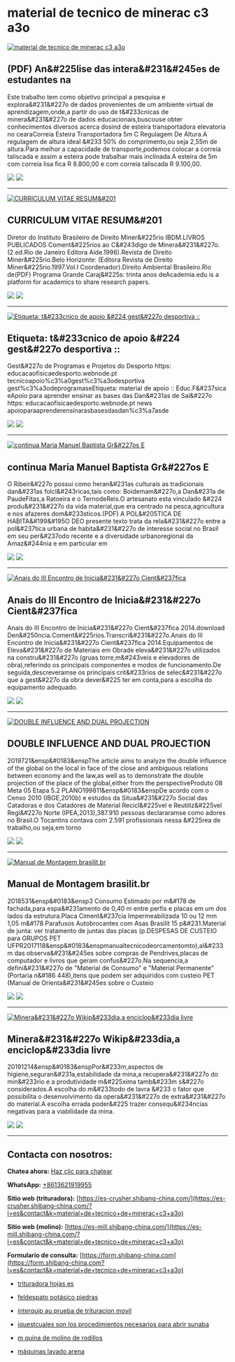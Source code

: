 # material de tecnico de minerac c3 a3o

<a href="https://swt.shibang-china.com/?l=es&img&k=material+de+tecnico+de+minerac+c3+a3o" target="_blank">![material de tecnico de minerac c3 a3o](http://static.shibang-china.com/all-800x300/829.jpg)</a>

## (PDF) An&#225lise das intera&#231&#245es de estudantes na
Este trabalho tem como objetivo principal a pesquisa e explora&#231&#227o de dados provenientes de um ambiente virtual de aprendizagem,onde,a partir do uso de t&#233cnicas de minera&#231&#227o de dados educacionais,buscouse obter conhecimentos diversos acerca dosind de esteira transportadora elevatoria no cearaCorreia Esteira Transportadora 5m C Regulagem De Altura.A regulagem de altura ideal &#233 50% do comprimento,ou seja 2,55m de altura.Para melhor a capacidade de transporte,podemos colocar a correia taliscada e assim a esteira pode trabalhar mais inclinada.A esteira de 5m com correia lisa fica R 8.800,00 e com correia taliscada R 9.100,00.


<a href="https://whatsapp.shibangsoft.com/WhatsApp.php" target="_blank" title="WhatsApp">![](http://static.shibang-china.com/icon/whatsapp.png)</a> <a href="https://swt.shibang-china.com/?l=es&icon&k=material+de+tecnico+de+minerac+c3+a3o" target="_blank">![](http://static.shibang-china.com/icon/chat-es.png)</a>

---

<a href="https://swt.shibang-china.com/?l=es&img&k=material+de+tecnico+de+minerac+c3+a3o" target="_blank">![CURRICULUM VITAE RESUM&#201](http://static.shibang-china.com/all-800x300/1163.jpg)</a>

## CURRICULUM VITAE RESUM&#201
Diretor do Instituto Brasileiro de Direito Miner&#225rio IBDM.LIVROS PUBLICADOS Coment&#225rios ao C&#243digo de Minera&#231&#227o.(2.ed.Rio de Janeiro Editora Aide.1996).Revista de Direito Miner&#225rio.Belo Horizonte: (Editora Revista de Direito Miner&#225rio.1997.Vol.I Coordenador).Direito Ambiental Brasileiro.Rio de(PDF) Programa Grande Caraj&#225s: trinta anos deAcademia.edu is a platform for academics to share research papers.


<a href="https://whatsapp.shibangsoft.com/WhatsApp.php" target="_blank" title="WhatsApp">![](http://static.shibang-china.com/icon/whatsapp.png)</a> <a href="https://swt.shibang-china.com/?l=es&icon&k=material+de+tecnico+de+minerac+c3+a3o" target="_blank">![](http://static.shibang-china.com/icon/chat-es.png)</a>

---

<a href="https://swt.shibang-china.com/?l=es&img&k=material+de+tecnico+de+minerac+c3+a3o" target="_blank">![Etiqueta: t&#233cnico de apoio &#224 gest&#227o desportiva ::](http://static.shibang-china.com/all-800x300/965.jpg)</a>

## Etiqueta: t&#233cnico de apoio &#224 gest&#227o desportiva ::
Gest&#227o de Programas e Projetos do Desporto https: educacaofisicaedesporto.webnode.pt tecnicoapoio%c3%a0gest%c3%a3odesportiva gest%c3%a3odeprogramaseEtiqueta: material de apoio :: Educ.F&#237sica eApoio para aprender ensinar as bases das Dan&#231as de Sal&#227o https: educacaofisicaedesporto.webnode.pt news apoioparaaprenderensinarasbasesdasdan%c3%a7asde


<a href="https://whatsapp.shibangsoft.com/WhatsApp.php" target="_blank" title="WhatsApp">![](http://static.shibang-china.com/icon/whatsapp.png)</a> <a href="https://swt.shibang-china.com/?l=es&icon&k=material+de+tecnico+de+minerac+c3+a3o" target="_blank">![](http://static.shibang-china.com/icon/chat-es.png)</a>

---

<a href="https://swt.shibang-china.com/?l=es&img&k=material+de+tecnico+de+minerac+c3+a3o" target="_blank">![continua Maria Manuel Baptista Gr&#227os E](http://static.shibang-china.com/all-800x300/405.jpg)</a>

## continua Maria Manuel Baptista Gr&#227os E
O Ribeir&#227o possui como heran&#231as culturais as tradicionais dan&#231as folcl&#243ricas,tais como: Boidemam&#227o,a Dan&#231a de PaudeFitas,a Ratoeira e o TernodeReis.O artesanato esta vinculado &#224 produ&#231&#227o da vida material,que era centrado na pesca,agricultura e nos afazeres dom&#233sticos.(PDF) A POL&#205TICA DE HABITA&#199&#195O DEO presente texto trata da rela&#231&#227o entre a pol&#237tica urbana de habita&#231&#227o de interesse social no Brasil em seu per&#237odo recente e a diversidade urbanoregional da Amaz&#244nia e em particular em


<a href="https://whatsapp.shibangsoft.com/WhatsApp.php" target="_blank" title="WhatsApp">![](http://static.shibang-china.com/icon/whatsapp.png)</a> <a href="https://swt.shibang-china.com/?l=es&icon&k=material+de+tecnico+de+minerac+c3+a3o" target="_blank">![](http://static.shibang-china.com/icon/chat-es.png)</a>

---

<a href="https://swt.shibang-china.com/?l=es&img&k=material+de+tecnico+de+minerac+c3+a3o" target="_blank">![Anais do III Encontro de Inicia&#231&#227o Cient&#237fica](http://static.shibang-china.com/all-800x300/1270.jpg)</a>

## Anais do III Encontro de Inicia&#231&#227o Cient&#237fica
Anais do III Encontro de Inicia&#231&#227o Cient&#237fica 2014.download Den&#250ncia.Сoment&#225rios.Transcri&#231&#227o.Anais do III Encontro de Inicia&#231&#227o Cient&#237fica 2014.Equipamentos de Eleva&#231&#227o de Materiais em Obrade eleva&#231&#227o utilizados na constru&#231&#227o (gruas torre,m&#243veis e elevadores de obra),referindo os principais componentes e modos de funcionamento.De seguida,descreveramse os principais crit&#233rios de selec&#231&#227o que a gest&#227o da obra dever&#225 ter em conta,para a escolha do equipamento adequado.


<a href="https://whatsapp.shibangsoft.com/WhatsApp.php" target="_blank" title="WhatsApp">![](http://static.shibang-china.com/icon/whatsapp.png)</a> <a href="https://swt.shibang-china.com/?l=es&icon&k=material+de+tecnico+de+minerac+c3+a3o" target="_blank">![](http://static.shibang-china.com/icon/chat-es.png)</a>

---

<a href="https://swt.shibang-china.com/?l=es&img&k=material+de+tecnico+de+minerac+c3+a3o" target="_blank">![DOUBLE INFLUENCE AND DUAL PROJECTION](http://static.shibang-china.com/all-800x300/512.jpg)</a>

## DOUBLE INFLUENCE AND DUAL PROJECTION
2019721&ensp&#0183&enspThe article aims to analyze the double influence of the global on the local in face of the close and ambiguous relations between economy and the law,as well as to demonstrate the double projection of the place of the global,either from the perspectiveProduto 08 Meta 05 Etapa 5.2 PLANO199811&ensp&#0183&enspDe acordo com o Censo 2010 (IBGE,2010b) e estudos da Situa&#231&#227o Social das Catadoras e dos Catadores de Material Recicl&#225vel e Reutiliz&#225vel Regi&#227o Norte (IPEA,2013),387.910 pessoas declararamse como adores no Brasil.O Tocantins contava com 2.591 profissionais nessa &#225rea de trabalho,ou seja,em torno


<a href="https://whatsapp.shibangsoft.com/WhatsApp.php" target="_blank" title="WhatsApp">![](http://static.shibang-china.com/icon/whatsapp.png)</a> <a href="https://swt.shibang-china.com/?l=es&icon&k=material+de+tecnico+de+minerac+c3+a3o" target="_blank">![](http://static.shibang-china.com/icon/chat-es.png)</a>

---

<a href="https://swt.shibang-china.com/?l=es&img&k=material+de+tecnico+de+minerac+c3+a3o" target="_blank">![Manual de Montagem brasilit.br](http://static.shibang-china.com/all-800x300/739.jpg)</a>

## Manual de Montagem brasilit.br
2018531&ensp&#0183&ensp3 Consumo Estimado por m&#178 de fachada,para espa&#231amento de 0,40 m entre perfis e placas em um dos lados da estrutura.Placa Ciment&#237cia Impermeabilizada 10 ou 12 mm 1,05 m&#178 Parafusos Autobrocantes com Asas Brasilit 15 p&#231.Material de junta: ver tratamento de juntas das placas (p.DESPESAS DE CUSTEIO para GRUPOS PET UFPR2017118&ensp&#0183&enspmanualtecnicodeorcamentomto),al&#233m das observa&#231&#245es sobre compras de Pendrives,placas de computador e livros que geram confus&#227o.Na sequencia,a defini&#231&#227o de "Material de Consumo" e "Material Permanente" (Portaria n&#186 448),itens que podem ser adquiridos com custeio PET (Manual de Orienta&#231&#245es sobre o Custeio


<a href="https://whatsapp.shibangsoft.com/WhatsApp.php" target="_blank" title="WhatsApp">![](http://static.shibang-china.com/icon/whatsapp.png)</a> <a href="https://swt.shibang-china.com/?l=es&icon&k=material+de+tecnico+de+minerac+c3+a3o" target="_blank">![](http://static.shibang-china.com/icon/chat-es.png)</a>

---

<a href="https://swt.shibang-china.com/?l=es&img&k=material+de+tecnico+de+minerac+c3+a3o" target="_blank">![Minera&#231&#227o Wikip&#233dia,a enciclop&#233dia livre](http://static.shibang-china.com/all-800x300/1283.jpg)</a>

## Minera&#231&#227o Wikip&#233dia,a enciclop&#233dia livre
20191214&ensp&#0183&enspPor&#233m,aspectos de higiene,seguran&#231a,estabilidade da mina,a recupera&#231&#227o do min&#233rio e a produtividade m&#225xima tamb&#233m s&#227o considerados.A escolha do m&#233todo de lavra &#233 o fator que possibilita o desenvolvimento da opera&#231&#227o de extra&#231&#227o do material.A escolha errada poder&#225 trazer consequ&#234ncias negativas para a viabilidade da mina.

<a href="https://whatsapp.shibangsoft.com/WhatsApp.php" target="_blank" title="WhatsApp">![](http://static.shibang-china.com/icon/whatsapp.png)</a> <a href="https://swt.shibang-china.com/?l=es&icon&k=material+de+tecnico+de+minerac+c3+a3o" target="_blank">![](http://static.shibang-china.com/icon/chat-es.png)</a>

---
## Contacta con nosotros:

**Chatea ahora:** [Haz clic para chatear](https://swt.shibang-china.com?l=es&contact&k=material+de+tecnico+de+minerac+c3+a3o)

**WhatsApp:**  [+8613621919955](https://whatsapp.shibangsoft.com/WhatsApp.php)

**Sitio web (trituradora):** [https://es-crusher.shibang-china.com/](https://es-crusher.shibang-china.com/?l=es&contact&k=material+de+tecnico+de+minerac+c3+a3o)

**Sitio web (molino):** [https://es-mill.shibang-china.com/](https://es-mill.shibang-china.com/?l=es&contact&k=material+de+tecnico+de+minerac+c3+a3o)

**Formulario de consulta:** [https://form.shibang-china.com](https://form.shibang-china.com?l=es&contact&k=material+de+tecnico+de+minerac+c3+a3o)

* [trituradora hojas es](../68/trituradora%20hojas%20es.md)

* [feldespato potásico piedras](../73/feldespato%20pot%C3%A1sico%20piedras.md)

* [interquip au prueba de trituracion movil](../68/interquip%20au%20prueba%20de%20trituracion%20movil.md)

* [iquestcuales son los procedimientos necesarios para abrir sunaba](../80/iquestcuales%20son%20los%20procedimientos%20necesarios%20para%20abrir%20sunaba.md)

* [m quina de molino de rodillos](../70/m%20quina%20de%20molino%20de%20rodillos.md)

* [máquinas lavado arena](../72/m%C3%A1quinas%20lavado%20arena.md)